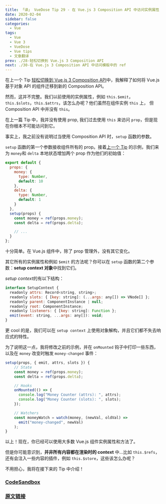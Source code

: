 ```yaml
---
title: 「译」 VueDose Tip 29 - 在 Vue.js 3 Composition API 中访问实例属性
date: 2020-02-04
sidebar: false
categories:
  - Vue
tags:
  - Vue
  - Vue 3
  - VueDose
  - Vue tips
  - 文章翻译
prev: ./28-轻松切换到 Vue.js 3 Composition API
next: ./30-在 Vue.js 3 Composition API 中访问模板中的 ref
---
```


在上一个 Tip [轻松切换到 Vue.js 3 Composition API](/articles/Vue/VueDose/28-将%20Vue%20组件轻松切换到%20Vue.js%203%20Composition%20API)中，我解释了如何将 Vue.js 基于对象 API 的组件迁移到新的 Composition API。

然而，这并不完整。我们以前使用的实例属性，例如 `this.$emit`，`this.$slots`，`this.$attrs`，该怎么办呢？他们虽然在组件实例 `this` 上， 但 Composition API 中并没有 `this`。

在上一篇 Tip 中，我并没有使用 prop, 我们过去使用 `this` 来访问 `prop`，但是现在你根本不可能访问到它。

事实上，我之前没有说明过当使用 Composition API 时，`setup` 函数的参数。

`setup` 函数的第一个参数接收组件所有的 prop。接着[上一个 Tip](/articles/Vue/VueDose/28-轻松切换到%20Vue.js%203%20Composition%20API) 的示例，我们来为 `money`和 `delta` 本地状态增加两个 prop 作为他们的初始值：

```js
export default {
  props: {
    money: {
      type: Number,
      default: 10
    },
    delta: {
      type: Number,
      default: 1
    }
  },
  setup(props) {
    const money = ref(props.money);
    const delta = ref(props.delta);

    // ...
  }
};
```

十分简单。在 Vue.js 组件中，除了 prop 管理外，没有其它变化。

其它所有的实例属性和例如 `$emit` 的方法呢？你可以在 `setup` 函数的第二个参数：**setup context 对象**中找到它们。

*setup context*的有以下结构：

```js
interface SetupContext {
  readonly attrs: Record<string, string>;
  readonly slots: { [key: string]: (...args: any[]) => VNode[] };
  readonly parent: ComponentInstance | null;
  readonly root: ComponentInstance;
  readonly listeners: { [key: string]: Function };
  emit(event: string, ...args: any[]): void;
}
```

更 cool 的是，我们可以在 `setup context` 上使用对象解构，并且它们都不失去响应式的特性。

为了说明这一点，我将修改之前的示例，并在 `onMounted` 钩子中打印一些东西，以及在 `money` 改变时触发 `money-changed` 事件：

```js
setup(props, { emit, attrs, slots }) {
    // State
    const money = ref(props.money);
    const delta = ref(props.delta);

    // Hooks
    onMounted(() => {
      console.log("Money Counter (attrs): ", attrs);
      console.log("Money Counter (slots): ", slots);
    });

    // Watchers
    const moneyWatch = watch(money, (newVal, oldVal) =>
      emit("money-changed", newVal)
    );
}
```

以上！现在，你已经可以使用大多数 Vue.js 组件实例属性和方法了。

但是你可能意识到，**并非所有内容都在渲染时的 context** 中...比如 `this.$refs`，还有会注入一些内容的插件，例如 `this.$store`，这些该怎么办呢？

不用担心，我将在接下来的 Tip 中介绍！

### [CodeSandbox](https://codesandbox.io/s/composition-context-yq2s8)

### [原文链接](https://vuedose.tips/tips/use-old-instance-properties-in-composition-api-in-vuejs-3)
